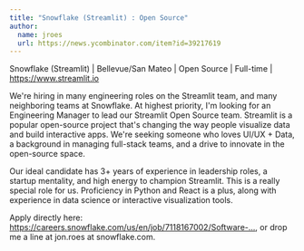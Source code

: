 ```yaml
---
title: "Snowflake (Streamlit) : Open Source"
author:
  name: jroes
  url: https://news.ycombinator.com/item?id=39217619
---
```

Snowflake (Streamlit) | Bellevue&#x2F;San Mateo | Open Source | Full-time | <a href="https:&#x2F;&#x2F;www.streamlit.io" rel="nofollow">https:&#x2F;&#x2F;www.streamlit.io</a>

We&#x27;re hiring in many engineering roles on the Streamlit team, and many neighboring teams at Snowflake. At highest priority, I&#x27;m looking for an Engineering Manager to lead our Streamlit Open Source team. Streamlit is a popular open-source project that&#x27;s changing the way people visualize data and build interactive apps. We&#x27;re seeking someone who loves UI&#x2F;UX + Data, a background in managing full-stack teams, and a drive to innovate in the open-source space.

Our ideal candidate has 3+ years of experience in leadership roles, a startup mentality, and high energy to champion Streamlit. This is a really special role for us. Proficiency in Python and React is a plus, along with experience in data science or interactive visualization tools.

Apply directly here: <a href="https:&#x2F;&#x2F;careers.snowflake.com&#x2F;us&#x2F;en&#x2F;job&#x2F;7118167002&#x2F;Software-Engineering-Manager-Streamlit-Open-Source" rel="nofollow">https:&#x2F;&#x2F;careers.snowflake.com&#x2F;us&#x2F;en&#x2F;job&#x2F;7118167002&#x2F;Software-...</a>, or drop me a line at jon.roes at snowflake.com.
